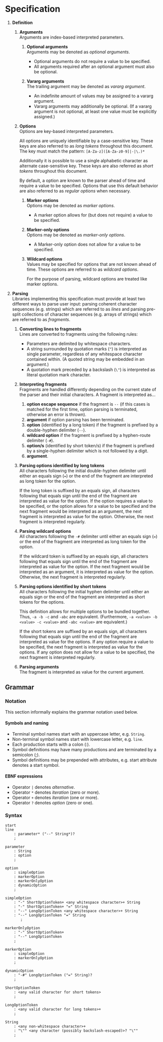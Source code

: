 # Specification

1. **Definition**<br>

    1. **Arguments**<br>
        Arguments are index-based interpreted parameters.

        1. **Optional arguments**<br>
            Arguments may be denoted as _optional arguments_.

            - Optional arguments do not require a value to be specified.
            - All arguments required after an optional argument must also be optional.

        1. **Vararg arguments**<br>
            The trailing argument may be denoted as _vararg argument_.

            - An indefinite amount of values may be assigned to a vararg argument.
            - Vararg arguments may additionally be optional. (If a vararg argument is not optional, at least one value
                must be explicitly assigned.)

    1. **Options**<br>
        Options are key-based interpreted parameters.

        All options are uniquely identifiable by a case-sensitive key. These keys are also referred to as _long tokens_
        throughout this document. The key must match the pattern: `[A-Za-z]([A-Za-z0-9]|-|\.)*`

        Additionally it is possible to use a single alphabetic character as alternate case-sensitive key. These keys are
        also referred as _short tokens_ throughout this document.

        By default, a option are known to the parser ahead of time and require a value to be specified. Options that use
        this default behavior are also referred to as _regular options_ when necessary.

        1. **Marker options**<br>
            Options may be denoted as _marker options_.

            - A marker option allows for (but does not require) a value to be specified.

        1. **Marker-only options**<br>
            Options may be denoted as _marker-only options_.

            - A Marker-only option does not allow for a value to be specified.

        1. **Wildcard options**<br>
            Values may be specified for options that are not known ahead of time. These options are referred to as
            _wildcard options_.

            For the purpose of parsing, wildcard options are treated like marker options.

1. **Parsing**<br>
    Libraries implementing this specification must provide at least two different ways to parse user input: parsing
    coherent character sequences (e.g. strings) which are referred to as _lines_ and parsing pre-split collections of
    character sequences (e.g. arrays of strings) which are referred to as _fragments_.

    1. **Converting lines to fragments**<br>
        Lines are converted to fragments using the following rules:

        - Parameters are delimited by whitespace characters.
        - A string surrounded by quotation marks (`"`) is interpreted as single parameter, regardless of any whitespace
          character contained within. (A quoted string may be embedded in an argument.)
        - A quotation mark preceded by a backslash (`\"`) is interpreted as literal quotation mark character.

    1. **Interpreting fragments**<br>
        Fragments are handled differently depending on the current state of the parser and their initial characters.
        A fragment is interpreted as...

        1. **option escape sequence** if the fragment is `--` (if this cases is matched for the first time, option
            parsing is terminated, otherwise an error is thrown).
        1. **argument** if option parsing has been terminated.
        1. **option** (identified by a long token) if the fragment is prefixed by a double-hyphen delimiter (`--`).
        1. **wildcard option** if the fragment is prefixed by a hyphen-route delimiter (`-#`).
        1. **option/s** (identified by short token/s) if the fragment is prefixed by a single-hyphen delimiter which is
            not followed by a digit.
        1. **argument**.

    1. **Parsing options identified by long tokens**<br>
        All characters following the initial double-hyphen delimiter until either an equals sign (`=`) or the end of the
        fragment are interpreted as long token for the option.

        If the long token is suffixed by an equals sign, all characters following that equals sign until the end of the
        fragment are interpreted as value for the option. If the option requires a value to be specified, or the option
        allows for a value to be specified and the next fragment would be interpreted as an argument, the next fragment
        is interpreted as value for the option. Otherwise, the next fragment is interpreted regularly.
        
    1. **Parsing wildcard options**<br>
        All characters following the `-#` delimiter until either an equals sign (`=`) or the end of the fragment are
        interpreted as long token for the option.

        If the wildcard token is suffixed by an equals sign, all characters following that equals sign until the end of
        the fragment are interpreted as value for the option. If the next fragment would be interpreted as an argument,
        it is interpreted as value for the option. Otherwise, the next fragment is interpreted regularly.

    1. **Parsing options identified by short tokens**<br>
        All characters following the initial hyphen delimiter until either an equals sign or the end of the fragment are
        interpreted as short tokens for the options.

        This definition allows for multiple options to be bundled together.  Thus, `-a -b -c` and `-abc` are equivalent.
        (Furthermore, `-a <value> -b <value> -c <value>` and `-abc <value>` are equivalent.)

        If the short tokens are suffixed by an equals sign, all characters following that equals sign until the end of
        the fragment are interpreted as value for the options. If any option require a value to be specified, the next
        fragment is interpreted as value for the options. If any option does not allow for a value to be specified, the
        next fragment is interpreted regularly.

    1. **Parsing arguments**<br>
        The fragment is interpreted as value for the current argument.


## Grammar

### Notation
This section informally explains the grammar notation used below.

#### Symbols and naming
- Terminal symbol names start with an uppercase letter, e.g. `String`.
- Non-terminal symbol names start with lowercase letter, e.g. `line`.
- Each production starts with a colon (:).
- Symbol definitions may have many productions and are terminated by a semicolon (;).
- Symbol definitions may be prepended with attributes, e.g. start attribute denotes a start symbol.

#### EBNF expressions
- Operator `|` denotes *alternative*.
- Operator `*` denotes *iteration* (zero or more).
- Operator `+` denotes *iteration* (one or more).
- Operator `?` denotes *option* (zero or one).

### Syntax

```
start
line
    : parameter* ("--" String*)?
    ;

parameter
    : String
    : option
    ;
    
option
    : simpleOption
    : markerOption
    : markerOnlyOption
    : dynamicOption
    ;
    
simpleOption
    : "-" ShortOptionToken+ <any whitespace character>+ String
    : "-" ShortOptionToken+ "=" String
    : "--" LongOptionToken <any whitespace character>+ String
    : "--" LongOptionToken "=" String
       ;

markerOnlyOption
    : "-" ShortOptionToken+
    : "--" LongOptionToken
    ;

markerOption
    : simpleOption
    : markerOnlyOption
    ;

dynamicOption
    : "-#" LongOptionToken ("=" String)?
    ;

ShortOptionToken
    : <any valid character for short tokens>
    ;
    
LongOptionToken
    : <any valid character for long tokens>+
    ;

String
    : <any non-whitespace character>+
    : "\"" <any character (possibly backslash-escaped)>? "\""
    ;
```